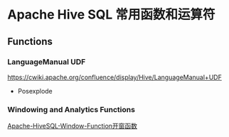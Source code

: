 # Apache Hive SQL 常用函数和运算符


## Functions

### LanguageManual UDF

https://cwiki.apache.org/confluence/display/Hive/LanguageManual+UDF

- Posexplode



### Windowing and Analytics Functions

[Apache-HiveSQL-Window-Function开窗函数](work/component/Big-Data/Apache-Hive/Apache-Hive-SQL/Apache-HiveSQL-Window-Function开窗函数.md)
